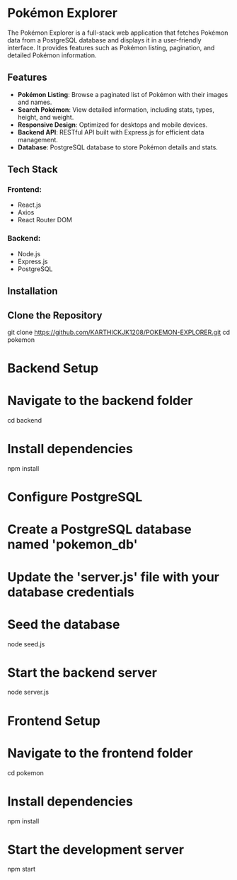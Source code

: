 # Pokémon Explorer

The Pokémon Explorer is a full-stack web application that fetches Pokémon data from a PostgreSQL database and displays it in a user-friendly interface. It provides features such as Pokémon listing, pagination, and detailed Pokémon information.

## Features

- **Pokémon Listing**: Browse a paginated list of Pokémon with their images and names.
- **Search Pokémon**: View detailed information, including stats, types, height, and weight.
- **Responsive Design**: Optimized for desktops and mobile devices.
- **Backend API**: RESTful API built with Express.js for efficient data management.
- **Database**: PostgreSQL database to store Pokémon details and stats.

## Tech Stack

### Frontend:
- React.js
- Axios
- React Router DOM

### Backend:
- Node.js
- Express.js
- PostgreSQL

## Installation

## Clone the Repository
git clone https://github.com/KARTHICKJK1208/POKEMON-EXPLORER.git
cd pokemon

# Backend Setup
# Navigate to the backend folder
cd backend

# Install dependencies
npm install

# Configure PostgreSQL
# Create a PostgreSQL database named 'pokemon_db'

# Update the 'server.js' file with your database credentials

# Seed the database
node seed.js

# Start the backend server
node server.js

# Frontend Setup
# Navigate to the frontend folder
cd pokemon

# Install dependencies
npm install

# Start the development server
npm start
